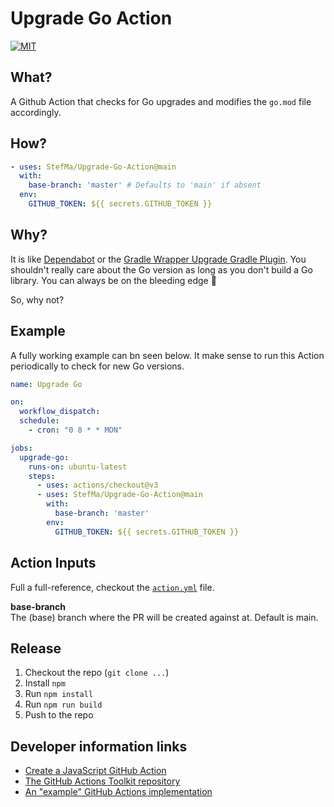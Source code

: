 # Upgrade Go Action

[![MIT](https://img.shields.io/badge/license-MIT-blue.svg)](https://github.com/StefMa/Upgrade-Go-Action/blob/main/LICENSE)

## What?

A Github Action that checks for Go upgrades and modifies the `go.mod` file accordingly.

## How?

```yml
- uses: StefMa/Upgrade-Go-Action@main
  with:
    base-branch: 'master' # Defaults to 'main' if absent
  env:
    GITHUB_TOKEN: ${{ secrets.GITHUB_TOKEN }}
```

## Why?

It is like [Dependabot](https://docs.github.com/en/code-security/dependabot/dependabot-version-updates/about-dependabot-version-updates) or the [Gradle Wrapper Upgrade Gradle Plugin](https://github.com/gradle/wrapper-upgrade-gradle-plugin).
You shouldn't really care about the Go version as long as you don't build a Go library.
You can always be on the bleeding edge 🙂

So, why not?

## Example

A fully working example can bn seen below.
It make sense to run this Action periodically to check for new Go versions.

```yml
name: Upgrade Go

on: 
  workflow_dispatch:
  schedule:
    - cron: "0 8 * * MON"

jobs:
  upgrade-go:
    runs-on: ubuntu-latest
    steps:
      - uses: actions/checkout@v3
      - uses: StefMa/Upgrade-Go-Action@main
        with:
          base-branch: 'master'
        env:
          GITHUB_TOKEN: ${{ secrets.GITHUB_TOKEN }}
```

## Action Inputs

Full a full-reference, checkout the [`action.yml`](action.yml) file.

**base-branch**</br>
The (base) branch where the PR will be created against at. Default is main.

## Release

1. Checkout the repo (`git clone ...`)
2. Install `npm`
3. Run `npm install`
4. Run `npm run build`
5. Push to the repo

## Developer information links

* [Create a JavaScript GitHub Action](https://docs.github.com/en/actions/creating-actions/creating-a-javascript-action)
* [The GitHub Actions Toolkit repository](https://github.com/actions/toolkit)
* [An "example" GitHub Actions implementation](https://github.com/Blackjacx/backlog-notifier)
